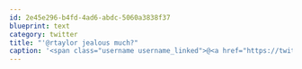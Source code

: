 ```yaml
---
id: 2e45e296-b4fd-4ad6-abdc-5060a3838f37
blueprint: text
category: twitter
title: "'@rtaylor jealous much?"
caption: '<span class="username username_linked">@<a href="https://twitter.com/rtaylor" title="Elon Musk">rtaylor</a></span> jealous much?'
---
```

